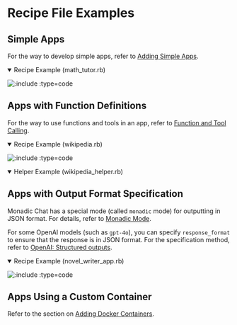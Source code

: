 # Recipe File Examples

## Simple Apps

For the way to develop simple apps, refer to [Adding Simple Apps](/ja/develop_apps#adding-simple-apps).

<details open=true>
<summary>Recipe Example (math_tutor.rb)</summary>

![](https://raw.githubusercontent.com/yohasebe/monadic-chat/main/docker/services/ruby/apps/math_tutor/math_tutor_app.rb ':include :type=code')

</details>

## Apps with Function Definitions

For the way to use functions and tools in an app, refer to [Function and Tool Calling](#function-and-tool-calling).

<details open=true>
<summary>Recipe Example (wikipedia.rb)</summary>

![](https://raw.githubusercontent.com/yohasebe/monadic-chat/main/docker/services/ruby/apps/wikipedia/wikipedia_app.rb ':include :type=code')

</details>

<details open=true>
<summary>Helper Example (wikipedia_helper.rb)</summary>

<!-- ![](https://raw.githubusercontent.com/yohasebe/monadic-chat/main/docker/services/ruby/lib/monadic/helpers/wikipedia_helper.rb ':include :type=code') -->

</details>

## Apps with Output Format Specification

Monadic Chat has a special mode (called `monadic` mode) for outputting in JSON format. For details, refer to [Monadic Mode](/ja/monadic-mode).

For some OpenAI models (such as `gpt-4o`), you can specify `response_format` to ensure that the response is in JSON format. For the specification method, refer to [OpenAI: Structured outputs](https://platform.openai.com/docs/guides/structured-outputs).

<details open=true>
<summary>Recipe Example (novel_writer_app.rb)</summary>

![](https://raw.githubusercontent.com/yohasebe/monadic-chat/main/docker/services/ruby/apps/novel_writer/novel_writer_app.rb ':include :type=code')

</details>

## Apps Using a Custom Container

Refer to the section on [Adding Docker Containers](adding-containers.md).
